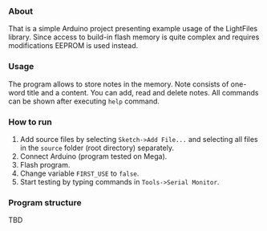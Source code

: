 ### About

That is a simple Arduino project presenting example usage of the LightFiles library. Since access to build-in flash memory is quite complex and requires modifications EEPROM is used instead.

### Usage

The program allows to store notes in the memory. Note consists of one-word title and a content. You can add, read and delete notes. All commands can be shown after executing `help` command.

### How to run

1. Add source files by selecting `Sketch->Add File...` and selecting all files in the `source` folder (root directory) separately.
2. Connect Arduino (program tested on Mega).
3. Flash program.
4. Change variable `FIRST_USE` to `false`.
5. Start testing by typing commands in `Tools->Serial Monitor`.

### Program structure

TBD
